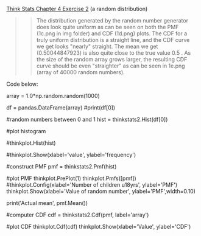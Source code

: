 [Think Stats Chapter 4 Exercise 2](http://greenteapress.com/thinkstats2/html/thinkstats2005.html#toc41) (a random distribution)

>> The distribution generated by the random number generator does look quite uniform as can be seen
on both the PMF (1c.png in img folder) and CDF (1d.png) plots. The CDF for a truly uniform
distribution is a straight line, and the CDF curve we get looks "nearly" straight. The mean we get
(0.50044847923) is also quite close to the true value 0.5 . As the size of the random array grows
larger, the resulting CDF curve should be even "straighter" as can be seen in 1e.png (array of 40000 
random numbers).

Code below:

array = 1.0*np.random.random(1000)
    
df = pandas.DataFrame(array)
#print(df[0])

#random numbers between 0 and 1
hist = thinkstats2.Hist(df[0])

#plot histogram

#thinkplot.Hist(hist)

#thinkplot.Show(xlabel='value', ylabel='frequency')

#construct PMF
pmf = thinkstats2.Pmf(hist)

#plot PMF
thinkplot.PrePlot(1)
thinkplot.Pmfs([pmf])
#thinkplot.Config(xlabel='Number of children u18yrs', ylabel='PMF')
thinkplot.Show(xlabel='Value of random number', ylabel='PMF',width=0.10)

print('Actual mean', pmf.Mean())

#computer CDF
cdf = thinkstats2.Cdf(pmf, label='array')

#plot CDF
thinkplot.Cdf(cdf)
thinkplot.Show(xlabel='Value', ylabel='CDF')

